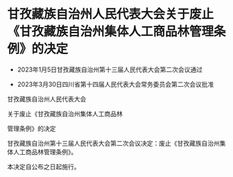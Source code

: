 # 甘孜藏族自治州人民代表大会关于废止《甘孜藏族自治州集体人工商品林管理条例》的决定

- 2023年1月5日甘孜藏族自治州第十三届人民代表大会第二次会议通过

- 2023年3月30日四川省第十四届人民代表大会常务委员会第二次会议批准

<!-- INFO END -->

甘孜藏族自治州人民代表大会

关于废止《甘孜藏族自治州集体人工商品林

管理条例》的决定

甘孜藏族自治州第十三届人民代表大会第二次会议决定：废止《甘孜藏族自治州集体人工商品林管理条例》。

本决定自公布之日起施行。
